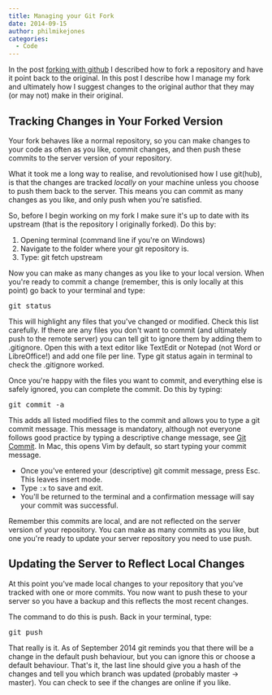 ```yaml
---
title: Managing your Git Fork
date: 2014-09-15
author: philmikejones
categories:
  - Code
---
```


In the post [forking with github](../2014-09-14-forking-with-github/) I described how to fork a repository and have it point back to the original. In this post I describe how I manage my fork and ultimately how I suggest changes to the original author that they may (or may not) make in their original.

## Tracking Changes in Your Forked Version

Your fork behaves like a normal repository, so you can make changes to your code as often as you like, commit changes, and then push these commits to the server version of your repository.

What it took me a long way to realise, and revolutionised how I use git(hub), is that the changes are tracked _locally_ on your machine unless you choose to push them back to the server. This means you can commit as many changes as you like, and only push when you're satisfied.

So, before I begin working on my fork I make sure it's up to date with its upstream (that is the repository I originally forked). Do this by:

  1. Opening terminal (command line if you're on Windows)
  2. Navigate to the folder where your git repository is.
  3. Type: git fetch upstream

Now you can make as many changes as you like to your local version. When you're ready to commit a change (remember, this is only locally at this point) go back to your terminal and type:

<pre class="brush: bash; title: ; notranslate" title="">git status</pre>

This will highlight any files that you've changed or modified. Check this list carefully. If there are any files you don't want to commit (and ultimately push to the remote server) you can tell git to ignore them by adding them to .gitignore. Open this with a text editor like TextEdit or Notepad (not Word or LibreOffice!) and add one file per line. Type git status again in terminal to check the .gitignore worked.

Once you're happy with the files you want to commit, and everything else is safely ignored, you can complete the commit. Do this by typing:

<pre class="brush: bash; title: ; notranslate" title="">git commit -a</pre>

This adds all listed modified files to the commit and allows you to type a git commit message. This message is mandatory, although not everyone follows good practice by typing a descriptive change message, see [Git Commit](http://xkcd.com/1296/). In Mac, this opens Vim by default, so start typing your commit message.

- Once you've entered your (descriptive) git commit message, press Esc. This leaves insert mode.
- Type `:x` to save and exit.
- You'll be returned to the terminal and a confirmation message will say your commit was successful.

Remember this commits are local, and are not reflected on the server version of your repository. You can make as many commits as you like, but one you're ready to update your server repository you need to use push.

## Updating the Server to Reflect Local Changes

At this point you've made local changes to your repository that you've tracked with one or more commits. You now want to push these to your server so you have a backup and this reflects the most recent changes.

The command to do this is push. Back in your terminal, type:

<pre class="brush: bash; title: ; notranslate" title="">git push</pre>

That really is it. As of September 2014 git reminds you that there will be a change in the default push behaviour, but you can ignore this or choose a default behaviour. That's it, the last line should give you a hash of the changes and tell you which branch was updated (probably master -> master). You can check to see if the changes are online if you like.
